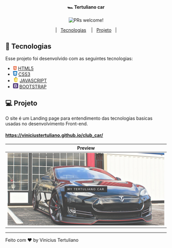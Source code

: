 <h4 align="center"> 🏎️  Tertuliano car
</h4>
<p align="center">
<img src="https://img.shields.io/static/v1?label=PRs&message=welcome&color=7159c1&labelColor=000000" alt="PRs welcome!" />
</p>

<p align="center">
|&nbsp;&nbsp;
<a href="#car-tecnologias">Tecnologias</a>
&nbsp;&nbsp;
|&nbsp;&nbsp;
<a href="#-projeto">Projeto</a>
&nbsp;&nbsp;|
</p>


## :car: Tecnologias

Esse projeto foi desenvolvido com as seguintes tecnologias:

- <img alt="HTML" title="#html" src=".github/html.png" width="12px"/> [HTML5](https://www.w3schools.com/TAGS/default.ASP)
- <img alt="css" title="#css" src=".github/css.png" width="13px"/> [CSS3](https://www.w3schools.com/cssref/)
- <img alt="js" title="#js" src=".github/js.png" width="17px"/> [JAVASCRIPT](https://www.w3schools.com/JSREF/DEFAULT.ASP)
- <img alt="boots" title="#boots" src=".github/boots.png" width="16px"/> [BOOTSTRAP](https://getbootstrap.com/docs/4.1/getting-started/introduction/)

## 💻 Projeto

O site é um Landing page para entendimento das tecnologias basicas usadas no desenvolvimento Front-end.

#### https://viniciustertuliano.github.io/club_car/

| Preview |
| ------- |
|<img alt="page" title="#page" src=".github/page.png"/>|

---

Feito com ♥ by Vinicius Tertuliano
